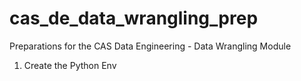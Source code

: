 # cas_de_data_wrangling_prep
Preparations for the CAS Data Engineering - Data Wrangling Module
1. Create the Python Env
